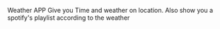 Weather APP 
Give you Time and weather on location. 
Also show you a spotify's playlist according to the weather
